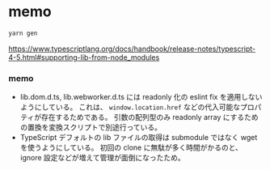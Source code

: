 # memo

```sh
yarn gen
```

https://www.typescriptlang.org/docs/handbook/release-notes/typescript-4-5.html#supporting-lib-from-node_modules

### memo

-   lib.dom.d.ts, lib.webworker.d.ts には readonly 化の eslint fix を適用しないようにしている。
    これは、 `window.location.href` などの代入可能なプロパティが存在するためである。
    引数の配列型のみ readonly array にするための置換を変換スクリプトで別途行っている。
-   TypeScript デフォルトの lib ファイルの取得は submodule ではなく wget を使うようにしている。
    初回の clone に無駄が多く時間がかるのと、 ignore 設定などが増えて管理が面倒になったため。
